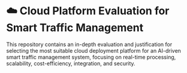

# ☁️ Cloud Platform Evaluation for Smart Traffic Management

This repository contains an in-depth evaluation and justification for selecting the most suitable cloud deployment platform for an AI-driven smart traffic management system, focusing on real-time processing, scalability, cost-efficiency, integration, and security.
